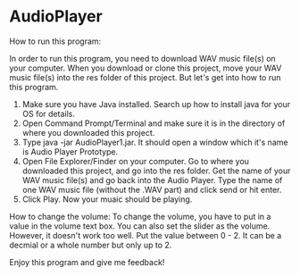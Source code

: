 # AudioPlayer

How to run this program:

In order to run this program, you need to download WAV music file(s) on your computer. When you download or clone this project, move your WAV music file(s) into the res folder of this project. But let's get into how to run this program.

1. Make sure you have Java installed. Search up how to install java for your OS for details.
2. Open Command Prompt/Terminal and make sure it is in the directory of where you downloaded this project.
3. Type java -jar AudioPlayer1.jar. It should open a window which it's name is Audio Player Prototype.
4. Open File Explorer/Finder on your computer. Go to where you downloaded this project, and go into the res folder. Get the name of your WAV music file(s) and go back into the Audio Player. Type the name of one WAV music file (without the .WAV part) and click send or hit enter.
5. Click Play. Now your muaic should be playing.

How to change the volume:
To change the volume, you have to put in a value in the volume text box. You can also set the slider as the volume. However, it doesn't work too well. Put the value between 0 - 2. It can be a decmial or a whole number but only up to 2.

Enjoy this program and give me feedback!

